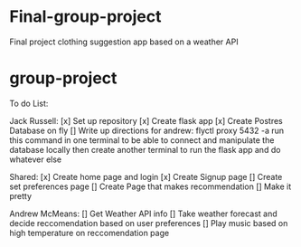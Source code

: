 # Final-group-project
Final project clothing suggestion app based on a weather API

# group-project
To do List:

Jack Russell:
[x] Set up repository
[x] Create flask app
[x] Create Postres Database on fly
[] Write up directions for andrew:
    flyctl proxy 5432 -a <postgres-app-name>
    run this command in one terminal to be able to connect and manipulate the database locally
    then create another terminal to run the flask app and do whatever else


Shared:
[x] Create home page and login
[x] Create Signup page
[] Create set preferences page
[] Create Page that makes recommendation
[] Make it pretty

Andrew McMeans:
[] Get Weather API info
[] Take weather forecast and decide reccomendation based on user preferences
[] Play music based on high temperature on reccomendation page
